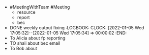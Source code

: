 - #MeetingWithTeam #Meeting
	- resource
	- report
	- bec
- DONE weekly output fixing
  :LOGBOOK:
  CLOCK: [2022-01-05 Wed 17:05:32]--[2022-01-05 Wed 17:05:34] =>  00:00:02
  :END:
- To Alicia about fp reporting
- TO shali about bec email
- To Bob about
